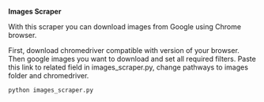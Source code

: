 **Images Scraper**

With this scraper you can download images from Google using Chrome browser.

First, download chromedriver compatible with version of your browser.
Then google images you want to download and set all required filters.
Paste this link to related field in images_scraper.py, change pathways to images folder and chromedriver.

```
python images_scraper.py
```
